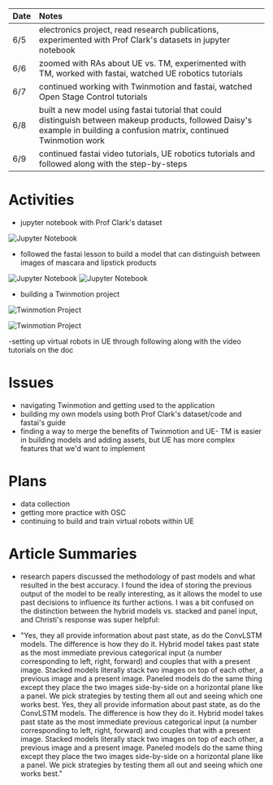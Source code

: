 | Date   | Notes
| :----- | :-------------------------------
|6/5| electronics project, read research publications, experimented with Prof Clark's datasets in jupyter notebook
|6/6 | zoomed with RAs about UE vs. TM, experimented with TM, worked with fastai, watched UE robotics tutorials
|6/7 | continued working with Twinmotion and fastai, watched Open Stage Control tutorials
|6/8 | built a new model using fastai tutorial that could distinguish between makeup products, followed Daisy's example in building a confusion matrix, continued Twinmotion work
|6/9 | continued fastai video tutorials, UE robotics tutorials and followed along with the step-by-steps

# Activities

- jupyter notebook with Prof Clark's dataset

![Jupyter Notebook](/assets/2023-06-12/jupy.png)

- followed the fastai lesson to build a model that can distinguish between images of mascara and lipstick products

![Jupyter Notebook](/assets/2023-06-12/mascara1.png)
![Jupyter Notebook](/assets/2023-06-12/mascara2.png)

- building a Twinmotion project

![Twinmotion Project](/assets/2023-06-12/twinmotionproj.png)

![Twinmotion Project](/assets/2023-06-12/newtwin.png)

-setting up virtual robots in UE through following along with the video tutorials on the doc

# Issues

- navigating Twinmotion and getting used to the application
- building my own models using both Prof Clark's dataset/code and fastai's guide
- finding a way to merge the benefits of Twinmotion and UE- TM is easier in building models and adding assets, but UE has more complex features that we'd want to implement


# Plans

- data collection
- getting more practice with OSC
- continuing to build and train virtual robots within UE

# Article Summaries

- research papers discussed the methodology of past models and what resulted in the best accuracy. I found the idea of storing the previous output of the model to be really interesting, as it allows the model to use past decisions to influence its further actions. I was a bit confused on the distinction between the hybrid models vs. stacked and panel input, and Christi's response was super helpful:

- "Yes, they all provide information about past state, as do the ConvLSTM models. The difference is how they do it. Hybrid model takes past state as the most immediate previous categorical input (a number corresponding to left, right, forward) and couples that with a present image. Stacked models literally stack two images on top of each other, a previous image and a present image. Paneled models do the same thing except they place the two images side-by-side on a horizontal plane like a panel. We pick strategies by testing them all out and seeing which one works best. Yes, they all provide information about past state, as do the ConvLSTM models. The difference is how they do it. Hybrid model takes past state as the most immediate previous categorical input (a number corresponding to left, right, forward) and couples that with a present image. Stacked models literally stack two images on top of each other, a previous image and a present image. Paneled models do the same thing except they place the two images side-by-side on a horizontal plane like a panel. We pick strategies by testing them all out and seeing which one works best."